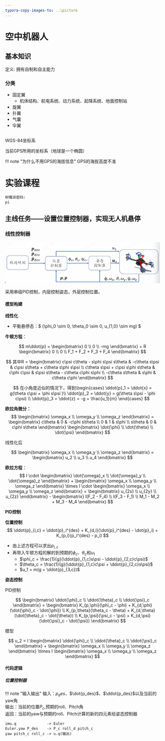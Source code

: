 ```yaml
---
typora-copy-images-to: ..\picture
---
```


# 空中机器人

## 基本知识

定义: 拥有自制和自主能力

### 分类

- 固定翼
  - 机体结构、航电系统、动力系统、起降系统、地面控制站
- 旋翼
- 扑翼
- 气囊
- 伞翼





## 

WGS-84坐标系

当前GPS所用的坐标系（地球是一个椭圆）

!!! note "为什么不用GPS的海拔信息"
	GPS的海拔高度不准<br>








# 实验课程

```
树莓派密码:
pi
```

## 主线任务——设置位置控制器，实现无人机悬停

### 线性控制器

![image-20240926024025533](../picture/image-20240926024025533.png)

采用串级PID控制，内层控制姿态，外层控制位置。

#### 模型构建

**线性化**

- 平衡悬停态：$ (\phi_0 \sim 0, \theta_0 \sim 0, u_{1,0} \sim mg) $

**牛顿方程**：

$$
m\ddot{p} = \begin{bmatrix} 0 \\ 0 \\ -mg \end{bmatrix} + R \begin{bmatrix} 0 \\ 0 \\ F_1 + F_2 + F_3 + F_4 \end{bmatrix} 
$$

$$
其中R = \begin{bmatrix} c\psi c\theta - s\phi s\psi s\theta & -c\theta s\psi & c\psi s\theta + c\theta s\phi s\psi \\ c\theta s\psi + c\psi s\phi s\theta & c\phi c\psi & s\psi s\theta - c\theta c\phi s\phi \\ -c\theta s\theta & s\phi & c\theta c\phi \end{bmatrix}
$$

$$
在小角度近似的情况下，得到\begin{cases}
\ddot{p}_1 = \ddot{x} = g(\theta c\psi + \phi s\psi )\\
\ddot{p}_2 = \ddot{y} = g(\theta s\psi - \phi c\psi) \\
\ddot{p}_3 = \ddot{z} = -g + \frac{u_1}{m}
\end{cases}
$$

**欧拉角微分：**
$$
\begin{bmatrix} \omega_x \\ \omega_y \\ \omega_z \end{bmatrix} = \begin{bmatrix} c\theta & 0 & -c\phi s\theta \\ 0 & 1 & s\phi \\ s\theta & 0 & c\phi s\theta \end{bmatrix} \begin{bmatrix} \dot{\phi} \\ \dot{\theta} \\ \dot{\psi} \end{bmatrix}
$$

线性化后

$$
\begin{bmatrix} \omega_x \\ \omega_y \\ \omega_z \end{bmatrix} = \begin{bmatrix} u_2 \\ u_3 \\ u_4 \end{bmatrix} 
$$

**欧拉方程**：
$$
I \cdot \begin{bmatrix} \dot{\omega}_x \\ \dot{\omega}_y \\ \dot{\omega}_z \end{bmatrix} + \begin{bmatrix} \omega_x \\ \omega_y \\ \omega_z \end{bmatrix} \times I \cdot \begin{bmatrix} \omega_x \\ \omega_y \\ \omega_z \end{bmatrix} = \begin{bmatrix} u_{2x} \\ u_{2y} \\ u_{2z} \end{bmatrix} - \begin{bmatrix} l(F_2 - F_4) \\ l(F_3 - F_1) \\ M_1 - M_2 + M_3 - M_4 \end{bmatrix}
$$

**PID控制**

**位置控制**
$$
\ddot{p}_{i,c} = \ddot{p}_i^{des} + K_{d,i}(\dot{p}_i^{des} - \dot{p}_i) + K_{p,i}(p_i^{des} - p_i)
$$

- 由上述方程可以求出$p_{i,c}$
- 再带入牛顿方程的解的到预期的$\phi_c$、$\theta_c$和$u_1$
  - $\phi_c = \frac{1}{g}(\ddot{p}_{1,c}s\psi - \ddot{p}_{2,c}c\psi)$
  - $\theta_c = \frac{1}{g}(\ddot{p}_{1,c}c\psi + \ddot{p}_{2,c}s\psi)$
  - $u_1 = m(g + \ddot{p}_{3,c})$


**姿态控制**

PID控制

$$
\begin{bmatrix} \ddot{\phi}_c \\ \ddot{\theta}_c \\ \ddot{\psi}_c \end{bmatrix} = \begin{bmatrix} K_{p,\phi}(\phi_c - \phi) + K_{d,\phi}(\dot{\phi}_c - \dot{\phi}) \\ K_{p,\theta}(\theta_c - \theta) + K_{d,\theta}(\dot{\theta}_c - \dot{\theta}) \\ K_{p,\psi}(\psi_c - \psi) + K_{d,\psi}(\dot{\psi}_c - \dot{\psi}) 
\end{bmatrix} 
$$


模型

$$
u_2 = I \begin{bmatrix} \ddot{\phi}_c \\ \ddot{\theta}_c \\ \ddot{\psi}_c \end{bmatrix} + \begin{bmatrix} \omega_x \\ \omega_y \\ \omega_z \end{bmatrix} \times I \begin{bmatrix} \omega_x \\ \omega_y \\ \omega_z \end{bmatrix}
$$

#### 代码逻辑

##### 位置控制器

!!! note "输入输出"
	输入：$p_des$、$\dot{p_des}$、$\ddot{p_des}$以及当前的yaw角<br>
	输出：当前的位置$P_c$,预期的roll、Pitch角<br>
	返回：当前的yaw与预期的roll、Pitch计算的新的四元素给姿态控制器<br>



```
imu.q              -> Euler
Euler.yaw P_des    -> P_c roll_d pitch_c
yaw pitch_c roll_c -> u.q(输出)
```

